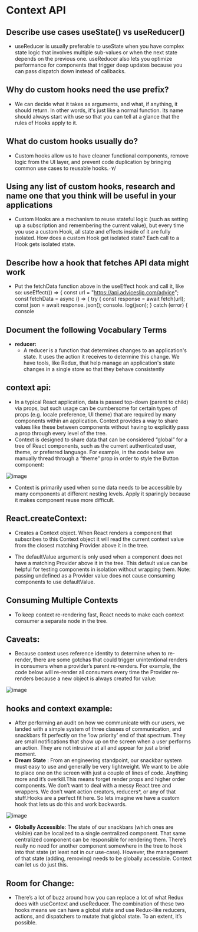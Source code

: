 # Context API


## Describe use cases useState() vs useReducer()
  - useReducer is usually preferable to useState when you have complex state logic that involves multiple sub-values or when the next state depends on the previous one. useReducer also lets you optimize performance for components that trigger deep updates because you can pass dispatch down instead of callbacks.

## Why do custom hooks need the use prefix?
  - We can decide what it takes as arguments, and what, if anything, it should return. In other words, it's just like a normal function. Its name should always start with use so that you can tell at a glance that the rules of Hooks apply to it.

## What do custom hooks usually do?
  - Custom hooks allow us to have cleaner functional components, remove logic from the UI layer, and prevent code duplication by bringing common use cases to reusable hooks.٠٧‏/

## Using any list of custom hooks, research and name one that you think will be useful in your applications
  - Custom Hooks are a mechanism to reuse stateful logic (such as setting up a subscription and remembering the current value), but every time you use a custom Hook, all state and effects inside of it are fully isolated. How does a custom Hook get isolated state? Each call to a Hook gets isolated state.
## Describe how a hook that fetches API data might work
  - Put the fetchData function above in the useEffect hook and call it, like so: 
  useEffect(() => { const url = "https://api.adviceslip.com/advice";
  const fetchData = async () => { try { 
  const response = await fetch(url); 
  const json = await response. json();
  console. log(json); }
  catch (error) { console
  
## Document the following Vocabulary Terms
  - **reducer:**
    -  A reducer is a function that determines changes to an application's state. It uses the action it receives to determine this change. We have tools, like Redux, that help manage an application's state changes in a single store so that they behave consistently


## context api:
   - In a typical React application, data is passed top-down (parent to child) via props, but such usage can be cumbersome for certain types of props (e.g. locale preference, UI theme) that are required by many components within an application. Context provides a way to share values like these between components without having to explicitly pass a prop through every level of the tree.
   - Context is designed to share data that can be considered “global” for a tree of React components, such as the current authenticated user, theme, or preferred language. For example, in the code below we manually thread through a “theme” prop in order to style the Button component:



  ![image](https://user-images.githubusercontent.com/79833733/129165941-3c7ce36b-ce69-4206-a0ea-fa38d5575e68.png)


   - Context is primarily used when some data needs to be accessible by many components at different nesting levels. Apply it sparingly because it makes component reuse more difficult.

## React.createContext:
   - Creates a Context object. When React renders a component that subscribes to this Context object it will read the current context value from the closest matching Provider above it in the tree.

   - The defaultValue argument is only used when a component does not have a matching Provider above it in the tree. This default value can be helpful for testing components in isolation without wrapping them. Note: passing undefined as a Provider value does not cause consuming components to use defaultValue.

## Consuming Multiple Contexts
  - To keep context re-rendering fast, React needs to make each context consumer a separate node in the tree.

## Caveats:
  - Because context uses reference identity to determine when to re-render, there are some gotchas that could trigger unintentional renders in consumers when a provider’s parent re-renders. For example, the code below will re-render all consumers every time the Provider re-renders because a new object is always created for value:

   ![image](https://user-images.githubusercontent.com/79833733/129167603-af143da7-c99f-413b-beb0-a8f3e2cb2e25.png)





## hooks and context example:
  - After performing an audit on how we communicate with our users, we landed with a simple system of three classes of communication, and snackbars fit perfectly on the ‘low priority’ end of that spectrum. They are small notifications that show up on the screen when a user performs an action. They are not intrusive at all and appear for just a brief moment.
  - **Dream State** : From an engineering standpoint, our snackbar system must easy to use and generally be very lightweight. We want to be able to place one on the screen with just a couple of lines of code. Anything more and it’s overkill.This means forget render props and higher order components. We don’t want to deal with a messy React tree and wrappers. We don’t want action creators, reducers*, or any of that stuff.Hooks are a perfect fit here. So lets imagine we have a custom hook that lets us do this and work backwards.

  
  ![image](https://user-images.githubusercontent.com/79833733/129166717-cec9e483-3774-427d-8312-bc7ae6cf6225.png)


  - **Globally Accessible**: The state of our snackbars (which ones are visible) can be localized to a single centralized component. That same centralized component can be responsible for rendering them. There’s really no need for another component somewhere in the tree to hook into that state (at least not in our use-case).
However, the management of that state (adding, removing) needs to be globally accessible.
Context can let us do just this.

## Room for Change:
   - There’s a lot of buzz around how you can replace a lot of what Redux does with useContext and useReducer. The combination of these two hooks means we can have a global state and use Redux-like reducers, actions, and dispatchers to mutate that global state. To an extent, it’s possible.
